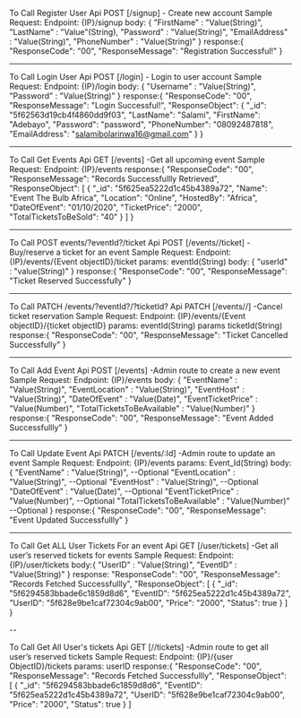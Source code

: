 To Call Register User Api POST [/signup] - Create new account
Sample Request:
Endpoint: {IP}/signup
body:
{
"FirstName" : "Value(String)",
"LastName" : "Value"(String),
"Password" : "Value(String)",
"EmailAddress" : "Value(String)",
"PhoneNumber" : "Value(String)"
}
response:{
"ResponseCode": "00",
"ResponseMessage": "Registration Successful!"
}

---

To Call Login User Api POST [/login] - Login to user account
Sample Request:
Endpoint: {IP}/login
body:
{
"Username" : "Value(String)",
"Password" : "Value(String)"
}
response:{
"ResponseCode": "00",
"ResponseMessage": "Login Successful!",
"ResponseObject": {
"\_id": "5f62563d19cb4f4860dd9f03",
"LastName": "Salami",
"FirstName": "Adebayo",
"Password": "password",
"PhoneNumber": "08092487818",
"EmailAddress": "salamibolarinwa16@gmail.com"
}
}

---

To Call Get Events Api GET [/events] -Get all upcoming event
Sample Request:
Endpoint: {IP}/events
response:{
"ResponseCode": "00",
"ResponseMessage": "Records Successfullly Retrieved",
"ResponseObject": [
{
"_id": "5f625ea5222d1c45b4389a72",
"Name": "Event The Bulb Africa",
"Location": "Online",
"HostedBy": "Africa",
"DateOfEvent": "01/10/2020",
"TicketPrice": "2000",
"TotalTicketsToBeSold": "40"
}
]
}

---

To Call POST events/?eventId?/ticket Api POST [/events/<eventId>/ticket] -Buy/reserve a ticket for an event
Sample Request:
Endpoint: {IP}/events/{Event objectID}/ticket
params: eventId(String)
body: {
"userId" : "value(String)"
}
response:{
"ResponseCode": "00",
"ResponseMessage": "Ticket Reserved Successfully"
}

---

To Call PATCH /events/?eventId?/?ticketId? Api PATCH [/events/<eventId>/<ticketId>] -Cancel ticket reservation
Sample Request:
Endpoint: {IP}/events/{Event objectID}/{ticket objectID}
params: eventId(String)
params ticketId(String)
response:{
"ResponseCode": "00",
"ResponseMessage": "Ticket Cancelled Successfully"
}

---

To Call Add Event Api POST [/events] -Admin route to create a new event
Sample Request:
Endpoint: {IP}/events
body:
{
"EventName" : "Value(String)",
"EventLocation" : "Value(String)",
"EventHost" : "Value(String)",
"DateOfEvent" : "Value(Date)",
"EventTicketPrice" : "Value(Number)",
"TotalTicketsToBeAvailable" : "Value(Number)"
}
response:{
"ResponseCode": "00",
"ResponseMessage": "Event Added Successfullly"
}

---

To Call Update Event Api PATCH [/events/:Id] -Admin route to update an event
Sample Request:
Endpoint: {IP}/events
params: Event_Id(String)
body:
{
"EventName" : "Value(String)", --Optional
"EventLocation" : "Value(String)", --Optional
"EventHost" : "Value(String)", --Optional
"DateOfEvent" : "Value(Date)", --Optional
"EventTicketPrice" : "Value(Number)", --Optional
"TotalTicketsToBeAvailable" : "Value(Number)" --Optional
}
response:{
"ResponseCode": "00",
"ResponseMessage": "Event Updated Successfullly"
}

---

To Call Get ALL User Tickets For an event Api GET [/user/tickets] -Get all user’s reserved tickets for events
Sample Request:
Endpoint: {IP}/user/tickets
body:{
"UserID" : "Value(String)",
"EventID" : "Value(String)"
}
response:
"ResponseCode": "00",
"ResponseMessage": "Records Fetched Successfullly",
"ResponseObject": [
{
"_id": "5f6294583bbade6c1859d8d6",
"EventID": "5f625ea5222d1c45b4389a72",
"UserID": "5f628e9be1caf72304c9ab00",
"Price": "2000",
"Status": true
}
]
}

--

To Call Get All User's tickets Api GET [/<userId>/tickets] -Admin route to get all user’s reserved tickets
Sample Request:
Endpoint: {IP}/{user ObjectID}/tickets
params: userID
response:{
"ResponseCode": "00",
"ResponseMessage": "Records Fetched Successfullly",
"ResponseObject": [
{
"_id": "5f6294583bbade6c1859d8d6",
"EventID": "5f625ea5222d1c45b4389a72",
"UserID": "5f628e9be1caf72304c9ab00",
"Price": "2000",
"Status": true
}
]
